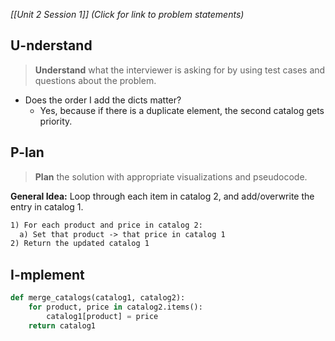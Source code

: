 *[[Unit 2 Session 1]] (Click for link to problem statements)*

## U-nderstand
 
> **Understand** what the interviewer is asking for by using test cases and questions about the problem.

- Does the order I add the dicts matter?
  - Yes, because if there is a duplicate element, the second catalog gets priority.

## P-lan

> **Plan** the solution with appropriate visualizations and pseudocode.

**General Idea:** Loop through each item in catalog 2, and add/overwrite the entry in catalog 1.

```markdown
1) For each product and price in catalog 2:
  a) Set that product -> that price in catalog 1
2) Return the updated catalog 1
```

## I-mplement

```python
def merge_catalogs(catalog1, catalog2):
    for product, price in catalog2.items():
        catalog1[product] = price
    return catalog1
``` 